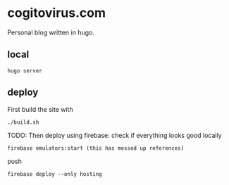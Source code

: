 # cogitovirus.com
Personal blog written in hugo.

## local
```
hugo server
```

## deploy
First build the site with
```
./build.sh
```
TODO: Then deploy using firebase:
check if everything looks good locally
```
firebase emulators:start (this has messed up references)
```
push
```
firebase deploy --only hosting
```
